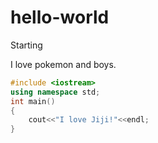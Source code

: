 # hello-world
Starting

I love pokemon and boys.
```c++
#include <iostream>
using namespace std;
int main()
{
    cout<<"I love Jiji!"<<endl;
}
